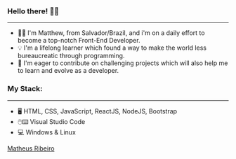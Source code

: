 ### Hello there! :raising_hand_man:
______
* :technologist: I'm Matthew, from Salvador/Brazil, and i'm on a daily effort to become a top-notch Front-End Developer.
* :bulb: I'm a lifelong learner which found a way to make the world less bureaucreatic through programming.
* :rocket: I'm eager to contribute on challenging projects which will also help me to learn and evolve as a developer.  

### My Stack:
______
* :desktop_computer: HTML, CSS, JavaScript, ReactJS, NodeJS, Bootstrap
* :computer_mouse::keyboard: Visual Studio Code
* :computer: Windows & Linux








<div class="badge-base LI-profile-badge" data-locale="pt_BR" data-size="medium" data-theme="dark" data-type="VERTICAL" data-vanity="matheus-ribeiro-915005143" data-version="v1"><a class="badge-base__link LI-simple-link" href="https://br.linkedin.com/in/matheus-ribeiro-915005143?trk=profile-badge">Matheus Ribeiro</a></div>



<!--
**matheusarb/matheusarb** is a ✨ _special_ ✨ repository because its `README.md` (this file) appears on your GitHub profile.

Here are some ideas to get you started:

- 🔭 I’m currently working on ...
- 🌱 I’m currently learning ...
- 👯 I’m looking to collaborate on ...
- 🤔 I’m looking for help with ...
- 💬 Ask me about ...
- 📫 How to reach me: ...
- ⚡ Fun fact: ...
-->
